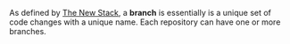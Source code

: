 As defined by [The New Stack](https://thenewstack.io/dont-mess-with-the-master-working-with-branches-in-git-and-github/), a **branch** is essentially is a unique set of code changes with a unique name. Each repository can have one or more branches.
